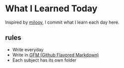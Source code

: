 # What I Learned Today

Inspired by [milooy](https://github.com/milooy/TIL), I commit what I learn each day here.

## rules

- Write everyday
- Write in [GFM (Github Flavored Markdown)](https://help.github.com/articles/github-flavored-markdown/)
- Each subject has its own folder
